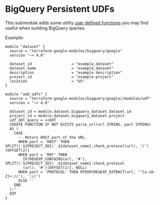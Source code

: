 # BigQuery Persistent UDFs

This submodule adds some utility [user defined functions](https://cloud.google.com/bigquery/docs/reference/standard-sql/user-defined-functions)
you may find useful when building BigQuery queries.

Example:
```
module "dataset" {
  source = "terraform-google-modules/bigquery/google"
  version "~> 4.0"

  dataset_id                  = "example_dataset"
  dataset_name                = "example_dataset"
  description                 = "example description"
  project_id                  = "example-project"
  location                    = "US"
}

module "add_udfs" {
  source = "terraform-google-modules/bigquery/google//modules/udf"
  version = "~> 4.0"

  dataset_id = module.dataset.bigquery_dataset.dataset_id
  project_id = module.dataset.bigquery_dataset.project
  udf_ddl_query = <<EOT
  CREATE FUNCTION IF NOT EXISTS parse_url(url STRING, part STRING)
  AS (
    CASE
      -- Return HOST part of the URL.
      WHEN part = 'HOST' THEN SPLIT(\`${PROJECT_ID}\`.${dataset_name}.check_protocol(url), '/')[OFFSET(2)]
      WHEN part = 'REF' THEN
        IF(REGEXP_CONTAINS(url, '#'), SPLIT(\`${PROJECT_ID}\`.${dataset_name}.check_protocol
        (url), '#')[OFFSET(1)], NULL)
      WHEN part = 'PROTOCOL' THEN RTRIM(REGEXP_EXTRACT(url, '^[a-zA-Z]+://'), '://')
      ELSE ''
    END
  );"
  EOT
}
```
